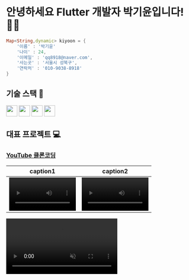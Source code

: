 # 안녕하세요 Flutter 개발자 박기윤입니다! 🙌🏼

```dart
Map<String,dynamic> kiyoon = {
    '이름' : '박기윤'
    '나이' : 24,
    '이메일' : 'qq8918@naver.com',
    '사는곳' : '서울시 성북구',
    '연락처' : '010-9038-8918'
}
```

## 기술 스택 📕
<span>
<img style src="https://img.shields.io/badge/Flutter-02569B?style=flat-square&logo=flutter&logoColor=white" height = 30 /> 
<img src="https://img.shields.io/badge/Dart-0175C2?style=flat-square&logo=dart&logoColor=white" height = '30'/>
<img src="https://img.shields.io/badge/Firebase-FFCA28?style=flat-square&logo=firebase&logoColor=black" height = '30'/>
<img src="https://img.shields.io/badge/javascript-F7DF1E?style=flat-square&logo=javascript&logoColor=black" height = '30'/>
</span>


## 대표 프로젝트 💻

### <a href="https://github.com/kiyounpark/clone_youtube">YouTube 클론코딩</a>

caption1 | caption2
:-: | :-:
<video  src='https://user-images.githubusercontent.com/80557852/197308711-dce9c508-ce76-4d63-8048-8fc1c499c15c.mov' width=180/> | <video src='https://user-images.githubusercontent.com/80557852/197308755-91aeaa17-3459-4005-b395-368008092da6.mov' width=180>

    

 <video autoplay muted playsinline>
    <source src="https://user-images.githubusercontent.com/80557852/197308711-dce9c508-ce76-4d63-8048-8fc1c499c15c.mov" type="video/mp4" />
</video>



